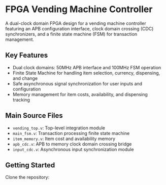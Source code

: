 # FPGA Vending Machine Controller

A dual-clock domain FPGA design for a vending machine controller featuring an APB configuration interface, clock domain crossing (CDC) synchronizers, and a finite state machine (FSM) for transaction management.

## Key Features

- Dual clock domains: 50MHz APB interface and 100MHz FSM operation
- Finite State Machine for handling item selection, currency, dispensing, and change
- Safe asynchronous signal synchronization for user inputs and configuration
- Memory management for item costs, availability, and dispensing tracking

## Main Source Files

- `vending_top.v`: Top-level integration module
- `main_fsm.v`: Transaction processing finite state machine
- `item_memory.v`: Item cost and availability memory
- `apb_cdc.v`: APB to memory clock domain crossing bridge
- `input_cdc.v`: Asynchronous input synchronization module

## Getting Started

Clone the repository:


